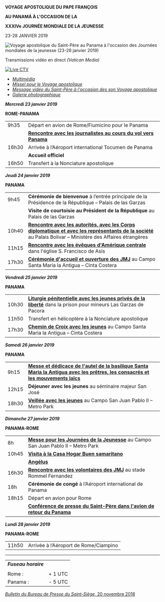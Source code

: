 **VOYAGE APOSTOLIQUE DU PAPE FRANÇOIS**

**AU PANAMÁ À L'OCCASION DE LA**

**XXXIVe JOURNÉE MONDIALE DE LA JEUNESSE**

23-28 JANVIER 2019

![Voyage apostolique du Saint-Père au Panama à l'occasion des Journées mondiales de la jeunesse (23-28 janvier 2019)](/content/dam/francesco/images/travels/2019/logo-jmj-panama2019.jpg)

Transmissions vidéo en direct *(Vatican Media)*

[![Live CTV](http://w2.vatican.va/content/dam/francesco/images/img/player.jpg)](http://www.comunicazione.va/content/spc/it/servizi/live.html)

- *[Multimédia](http://w2.vatican.va/content/francesco/fr/events/event.dir.html/content/vaticanevents/fr/2019/1/23/viaggio-apostolico-panama.html)*
- *[Missel pour le Voyage apostolique](http://www.vatican.va/news_services/liturgy/libretti/2019/20190123-28_messale_panama.pdf)*
- *[Message vidéo du Saint-Père à l'occasion des son Voyage apostolique](http://w2.vatican.va/content/francesco/fr/messages/pont-messages/2018/documents/papa-francesco_20181121_videomessaggio-panama-gmg.html)*
- *[Galerie photographique](http://www.photogallery.va/content/photogallery/fr/eventi/panama2019.html)*

***Mercredi 23 janvier 2019***

**ROME-PANAMA**

|     |     |
| --- | --- |
| 9h35 | Départ en avion de Rome/Fiumicino pour le Panama |
|  | **[Rencontre avec les journalistes au cours du vol vers Panama](http://w2.vatican.va/content/francesco/fr/events/event.dir.html/content/vaticanevents/fr/2019/1/23/volo-andata-panama.html)** |
| 16h30 | Arrivée à l’Aéroport international Tocumen de Panama |
|  | **Accueil officiel** |
| 16h50 | Transfert à la Nonciature apostolique |

***Jeudi 24 janvier 2019***

**PANAMA**

|     |     |
| --- | --- |
| 9h45 | **Cérémonie de bienvenue** à l’entrée principale de la Présidence de la République – Palais de las Garzas |
|  | **Visite de courtoisie au Président de la République** au Palais de las Garzas |
| 10h40 | **[Rencontre avec les autorités, avec les Corps diplomatique et avec les représentants de la société](http://w2.vatican.va/content/francesco/fr/events/event.dir.html/content/vaticanevents/fr/2019/1/24/autorita-panama.html)** au Palais Bolivar – Ministère des Affaires étrangères |
| 11h15 | **[Rencontre avec les évêques d'Amérique centrale](http://w2.vatican.va/content/francesco/fr/events/event.dir.html/content/vaticanevents/fr/2019/1/24/vescovicentroamericani-panama.html)** dans l'église S. Francisco de Asis |
| 17h30 | **[Cérémonie d'accueil et ouverture des JMJ](http://w2.vatican.va/content/francesco/fr/events/event.dir.html/content/vaticanevents/fr/2019/1/24/apertura-gmg-panama.html)** au Campo Santa Maria la Antigua – Cinta Costera |

***Vendredi 25 janvier 2019***

**PANAMA**

|     |     |
| --- | --- |
| 10h30 | **[Liturgie pénitentielle avec les jeunes privés de la liberté](http://w2.vatican.va/content/francesco/fr/events/event.dir.html/content/vaticanevents/fr/2019/1/25/penitenziale-panama.html)** dans la prison pour mineurs Las Garzas de Pacora |
| 11h50 | Transfert en hélicoptère à la Nonciature apostolique |
| 17h30 | **[Chemin de Croix avec les jeunes](http://w2.vatican.va/content/francesco/fr/events/event.dir.html/content/vaticanevents/fr/2019/1/25/via-crucis-gmg.html)** au Campo Santa Maria la Antigua – Cinta Costera |

***Samedi 26 janvier 2019***

**PANAMA**

|     |     |
| --- | --- |
| 9h15 | **[Messe et dédicace de l'autel de la basilique Santa Maria la Antigua avec les prêtres, les consacrés et les mouvements laïcs](http://w2.vatican.va/content/francesco/fr/events/event.dir.html/content/vaticanevents/fr/2019/1/26/messa-panama-cattedrale.html)** |
| 12h15 | **Déjeuner avec les jeunes** au séminaire majeur San José |
| 18h30 | **[Veillée avec les jeunes](http://w2.vatican.va/content/francesco/fr/events/event.dir.html/content/vaticanevents/fr/2019/1/26/veglia-giovani-panama.html)** au Campo San Juan Pablo II – Metro Park |

***Dimanche 27 janvier 2019***

**PANAMA-ROME**

|     |     |
| --- | --- |
| 8h | **[Messe pour les Journées de la Jeunesse](http://w2.vatican.va/content/francesco/fr/events/event.dir.html/content/vaticanevents/fr/2019/1/27/messa-gmg-panama.html)** au Campo San Juan Pablo II – Metro Park |
| 10h45 | **[Visita à la Casa Hogar Buen samaritano](http://w2.vatican.va/content/francesco/fr/events/event.dir.html/content/vaticanevents/fr/2019/1/27/casa-hogar.html)** |
|  | **[Angélus](http://w2.vatican.va/content/francesco/fr/events/event.dir.html/content/vaticanevents/fr/2019/1/27/angelus.html)** |
| 16h30 | **[Rencontre avec les volontaires des JMJ](http://w2.vatican.va/content/francesco/fr/events/event.dir.html/content/vaticanevents/fr/2019/1/27/volontari-gmg.html)** au stade Rommel Fernandez |
| 18h | **Cérémonie de congé** à l’Aéroport international de Panama |
| 18h15 | Départ en avion pour Rome |
|  | **[Conférence de presse du Saint-Père dans l'avion de retour du Panama](http://w2.vatican.va/content/francesco/fr/events/event.dir.html/content/vaticanevents/fr/2019/1/27/volo-ritorno-panama.html)** |

***Lundi 28 janvier 2019***

**PANAMA-ROME**

|     |     |
| --- | --- |
| 11h50 | Arrivée à l’Aéroport de Rome/Ciampino |

______________

|     |     |
| --- | --- |
| ***Fuseau*** ***horaire*** |
|  |  |
| Rome : | + 1 UTC |
| Panama : | - 5 UTC |

[*Bulletin du Bureau de Presse du Saint-Siège,* 20 novembre 2018](http://press.vatican.va/content/salastampa/it/bollettino/pubblico/2018/11/20/0859/01863.html)